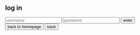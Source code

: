 ## log in




<input class="form-control" id="siteEntry" placeholder="username" data-toggle="tooltip"> 
<input class="form-control" id="siteEntry" placeholder="password" data-toggle="tooltip">  <button type="button" onclick="alert('error: user does not exsist ')">enter</button>  <button onclick="window.location.href='https://cbozeyboy199.github.io'">back to homepage</button> 
<button onclick="https://cbozeyboy199.github.io/chat-place/">back</button>
